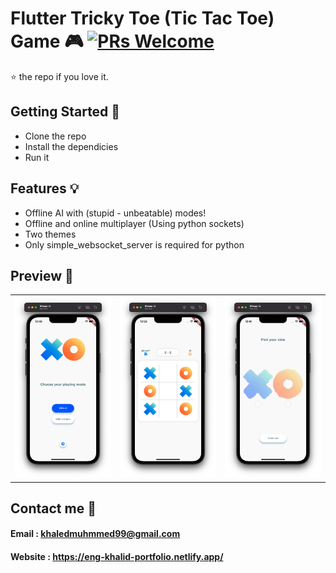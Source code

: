 # Flutter Tricky Toe (Tic Tac Toe) Game 🎮 [![PRs Welcome](https://img.shields.io/badge/PRs-welcome-brightgreen.svg?style=flat-square)](http://makeapullrequest.com)

⭐️ the repo if you love it.

## Getting Started 🚀

- Clone the repo
- Install the dependicies
- Run it

## Features 💡

- Offline AI with (stupid - unbeatable) modes!
- Offline and online multiplayer (Using python sockets)
- Two themes
- Only simple_websocket_server is required for python

## Preview 📸


|                                           |                                           |                                           |
| ----------------------------------------- | ----------------------------------------- | ----------------------------------------- |
| <img src="screenshots/Screenshot 2022-07-19 at 12.40.47 PM.png" width="400"> | <img src="screenshots/Screenshot 2022-07-19 at 12.53.59 PM.png" width="400"> | <img src="screenshots/Screenshot 2022-07-19 at 12.41.10 PM.png" width="400"> |


## Contact me 📧
#### Email : khaledmuhmmed99@gmail.com
#### Website : https://eng-khalid-portfolio.netlify.app/